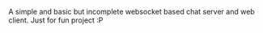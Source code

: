 A simple and basic but incomplete websocket based chat server and web client. Just for fun project :P
